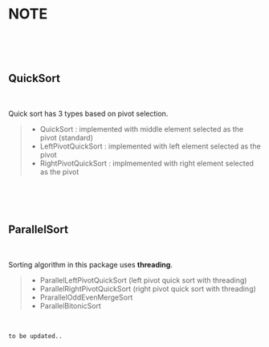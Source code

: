 

# NOTE

</br></br></br>

## QuickSort

</br>

Quick sort has 3 types based on pivot selection.


> - QuickSort : implemented with middle element selected as the pivot (standard)
> - LeftPivotQuickSort : implemented with left element selected as the pivot
> - RightPivotQuickSort : implmemented with right element selected as the pivot

</br></br></br>

## ParallelSort

</br>

Sorting algorithm in this package uses **threading**.


> - ParallelLeftPivotQuickSort (left pivot quick sort with threading)
> - ParallelRightPivotQuickSort (right pivot quick sort with threading)
> - PrarallelOddEvenMergeSort
> - ParallelBitonicSort

</br>

`to be updated..`






